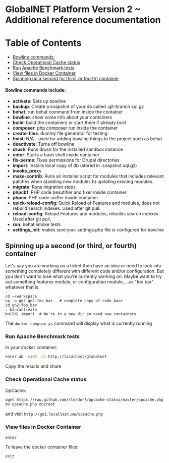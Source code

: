 # GlobalNET Platform Version 2 ~ Additional reference documentation

Table of Contents
=================

* [Bowline commands:](#bowline-commands-include)
* [Check Operational Cache status](#check-operational-cache-status)
* [Run Apache Benchmark tests](#run-apache-benchmark-tests)
* [View files in Docker Container](#view-files-in-docker-container)
* [Spinning up a second (or third, or fourth) container](#spinning-up-a-second-or-third-or-fourth-container)

#### Bowline commands include:

- **activate**: Sets up bowline
- **backup**: Create a snapshot of your db called .git-branch.sql.gz
- **behat**: run behat command from inside the container
- **bowline**: show some info about your containers
- **build**: build the containers or start them if already built
- **composer**: php composer run inside the container
- **create-files**: dummy file generator for testing
- **hoist**: N/A - used for adding bowline things to the project such as behat
- **deactivate**: Turns off bowline
- **drush**: Runs drush for the installed sandbox instance
- **enter**: Starts a bash shell inside container
- **fix-perms**: Fixes permissions for Drupal directories
- **import**: Installs local copy of db (stored in .snapshot.sql.gz)
- **invoke_prox**y
- **make-contrib**: Runs an installer script for modules that includes relevant patches when a)adding new modules b) updating existing modules.
- **migrate**: Runs migration steps
- **phpcbf**: PHP code beautifier and fixer inside container
- **phpcs**: PHP code sniffer inside container
- **quick-reload-config**: Quick Reload of Features and modules, does not rebuild search indexes. Used after git pull.
- **reload-config**: Reload Features and modules, rebuilds search indexes. Used after git pull.
- **run**: behat smoke tests
- **settings_init**: makes sure your settings.php file is configured for bowline


## Spinning up a second (or third, or fourth) container

Let's say you are working on a ticket then have an idea or need to look into something
completely different with different code and/or configuration. But you don't want to
lose what you're currently working on. Maybe want to try out something features module,
or configuration module, ...or "foo bar" whatever that is.

```
cd ~/workspace
cp -a gn2 gn2-foo_bar   # complete copy of code base
cd gn2-foo_bar
. bin/activate
build; import  # We're in a new dir so need new containers
```

The `docker-compose ps` command will display what is currently running


### Run Apache Benchmark tests

In your docker container:

```bash
enter ab -n100 -c1 http://localhost/globalnet
```

Copy the results and share

### Check Operational Cache status

OpCache:

```bash
wget https://raw.github.com/rlerdorf/opcache-status/master/opcache.php
mv opcache.php docroot
```

 and visit `http://gn2.localtest.me/opcache.php`


### View files in Docker Container

```
enter
```
To leave the docker container files:

```
exit
```
